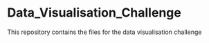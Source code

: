 # Data_Visualisation_Challenge
This repository contains the files for the data visualisation challenge 

